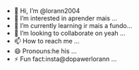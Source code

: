 - 👋 Hi, I’m @lorann2004
- 👀 I’m interested in aprender mais ...
- 🌱 I’m currently learning ir mais a fundo...
- 💞️ I’m looking to collaborate on yeah ...
- 📫 How to reach me ...
- 😄 Pronouns:he his ...
- ⚡ Fun fact:insta@dopawerlorann ...

<!---
lorann2004/lorann2004 is a ✨ special ✨ repository because its `README.md` (this file) appears on your GitHub profile.
You can click the Preview link to take a look at your changes.
--->
